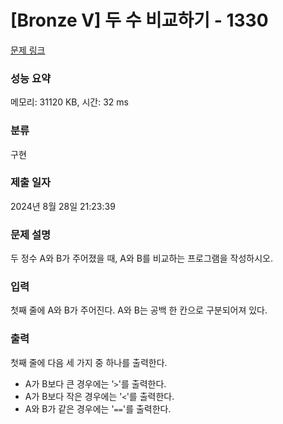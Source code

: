 # [Bronze V] 두 수 비교하기 - 1330 

[문제 링크](https://www.acmicpc.net/problem/1330) 

### 성능 요약

메모리: 31120 KB, 시간: 32 ms

### 분류

구현

### 제출 일자

2024년 8월 28일 21:23:39

### 문제 설명

<p>두 정수 A와 B가 주어졌을 때, A와 B를 비교하는 프로그램을 작성하시오.</p>

### 입력 

 <p>첫째 줄에 A와 B가 주어진다. A와 B는 공백 한 칸으로 구분되어져 있다.</p>

### 출력 

 <p>첫째 줄에 다음 세 가지 중 하나를 출력한다.</p>

<ul>
	<li>A가 B보다 큰 경우에는 '<code>></code>'를 출력한다.</li>
	<li>A가 B보다 작은 경우에는 '<code><</code>'를 출력한다.</li>
	<li>A와 B가 같은 경우에는 '<code>==</code>'를 출력한다.</li>
</ul>

